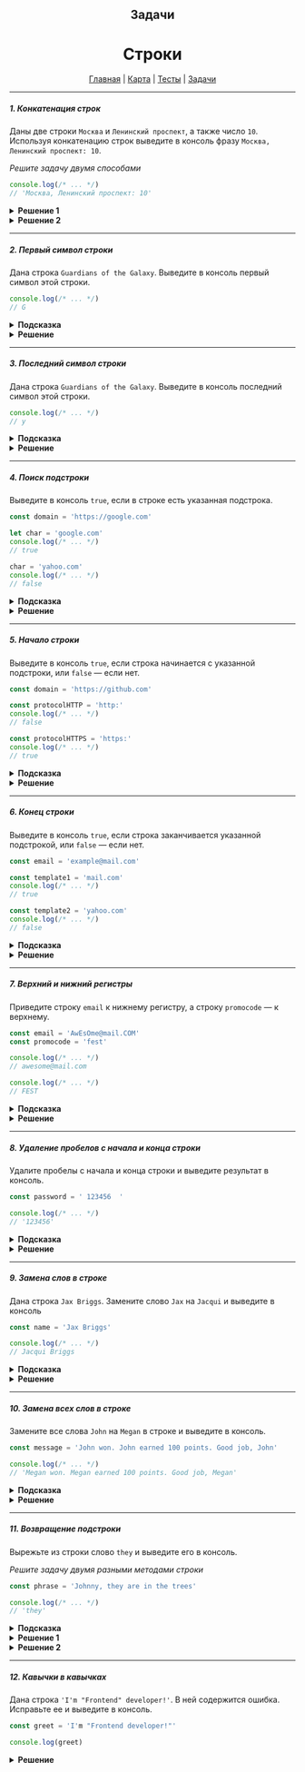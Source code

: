 <div align="center">

## Задачи
# Строки

[Главная](https://github.com/dollaween/junior-roadmap/)
|
[Карта](/roadmap/README.md)
|
[Тесты](/tests/README.md)
|
[Задачи](/tasks/README.md)

</div>

---

##### 1. Конкатенация строк

Даны две строки `Москва` и `Ленинский проспект`, а также число `10`. Используя конкатенацию строк выведите в консоль фразу `Москва, Ленинский проспект: 10`.

*Решите задачу двумя способами*

```js
console.log(/* ... */)
// 'Москва, Ленинский проспект: 10'
```

<details><summary><b>Решение 1</b></summary>
<p>

```js
const city = 'Москва'
const street = 'Ленинский проспект'
const house = 10

console.log(city + ', ' + street + ': ' + house)
```

</p>
</details>


<details><summary><b>Решение 2</b></summary>
<p>

```js
const city = 'Москва'
const street = 'Ленинский проспект'
const house = 10

console.log(`${city}, ${street}: ${house}`)
```

</p>
</details>

---

##### 2. Первый символ строки

Дана строка `Guardians of the Galaxy`. Выведите в консоль первый символ этой строки.

```js
console.log(/* ... */)
// G
```

<details><summary><b>Подсказка</b></summary>
<p>

Для вывода символа из строки используйте метод `charAt()`, либо квадратные скобки `[]`.

</p>
</details>

<details><summary><b>Решение</b></summary>
<p>

```js
const title = 'Guardians of the Galaxy'
console.log(title[0])
console.log(title.charAt(0))
```

</p>
</details>

---

##### 3. Последний символ строки

Дана строка `Guardians of the Galaxy`. Выведите в консоль последний символ этой строки.

```js
console.log(/* ... */)
// y
```

<details><summary><b>Подсказка</b></summary>
<p>

Для вывода последнего символа строки используйте свойство `length` и метод `charAt()` (либо квадратные скобки `[]`).

</p>
</details>

<details><summary><b>Решение</b></summary>
<p>

```js
const str = 'Guardians of the Galaxy'
console.log(str[str.length - 1])
console.log(str.charAt(str.length - 1))
```

</p>
</details>

---

##### 4. Поиск подстроки

Выведите в консоль `true`, если в строке есть указанная подстрока.

```js
const domain = 'https://google.com'

let char = 'google.com'
console.log(/* ... */)
// true

char = 'yahoo.com'
console.log(/* ... */)
// false
```

<details><summary><b>Подсказка</b></summary>
<p>

Для проверки нахождения подстроки в строке, используйте метод `includes()`.

</p>
</details>

<details><summary><b>Решение</b></summary>
<p>

```js
const domain = 'https://google.com'

let char = 'google.com'
console.log(domain.includes(char))

char = 'yahoo.com'
console.log(domain.includes(char))
```

</p>
</details>

---

##### 5. Начало строки

Выведите в консоль `true`, если строка начинается с указанной подстроки, или `false` — если нет.

```js
const domain = 'https://github.com'

const protocolHTTP = 'http:'
console.log(/* ... */)
// false

const protocolHTTPS = 'https:'
console.log(/* ... */)
// true
```

<details><summary><b>Подсказка</b></summary>
<p>

Для определения, с какой подстроки начинается строка, используйте метод `startsWith()`.

</p>
</details>

<details><summary><b>Решение</b></summary>
<p>

```js
const domain = 'https://github.com'
console.log(domain.startsWith('http:'))
console.log(domain.startsWith('https:'))
```

</p>
</details>

---

##### 6. Конец строки

Выведите в консоль `true`, если строка заканчивается указанной подстрокой, или `false` — если нет.

```js
const email = 'example@mail.com'

const template1 = 'mail.com'
console.log(/* ... */)
// true

const template2 = 'yahoo.com'
console.log(/* ... */)
// false
```

<details><summary><b>Подсказка</b></summary>
<p>

Для определения, какой подстрокой заканчивается строка, используйте метод `endsWith()`.

</p>
</details>

<details><summary><b>Решение</b></summary>
<p>

```js
const email = 'example@mail.com'
console.log(email.endsWith('mail.com'))
console.log(email.endsWith('yahoo.com'))
```

</p>
</details>

---

##### 7. Верхний и нижний регистры

Приведите строку `email` к нижнему регистру, а строку `promocode` — к верхнему.

```js
const email = 'AwEsOme@mail.COM'
const promocode = 'fest'

console.log(/* ... */)
// awesome@mail.com

console.log(/* ... */)
// FEST
```

<details><summary><b>Подсказка</b></summary>
<p>

Для приведения строки к нижнему регистру используйте метод `toLowerCase()`.

Для приведения строки к верхнему регистру используйте метод `toUpperCase()`.

</p>
</details>

<details><summary><b>Решение</b></summary>
<p>

```js
const email = 'AwEsOme@mail.COM'
const promocode = 'fest'

console.log(email.toLowerCase())
console.log(promocode.toUpperCase())
```

</p>
</details>

---

##### 8. Удаление пробелов с начала и конца строки

Удалите пробелы с начала и конца строки и выведите результат в консоль.

```js
const password = ' 123456  '

console.log(/* ... */)
// '123456'
```

<details><summary><b>Подсказка</b></summary>
<p>

Для обрезания пробельных символов с начала и конца строки используйте метод `trim()`.

</p>
</details>

<details><summary><b>Решение</b></summary>
<p>

```js
const password = ' 123456  '
console.log(password.trim())
```

</p>
</details>

---

##### 9. Замена слов в строке

Дана строка `Jax Briggs`. Замените слово `Jax` на `Jacqui` и выведите в консоль

```js
const name = 'Jax Briggs'

console.log(/* ... */)
// Jacqui Briggs
```

<details><summary><b>Подсказка</b></summary>
<p>

Для замены подстроки в строке используйте метод `replace()`.

</p>
</details>

<details><summary><b>Решение</b></summary>
<p>

```js
const name = 'Jax Briggs'
console.log(name.replace('Jax', 'Jacqui'))
```

</p>
</details>

---

##### 10. Замена всех слов в строке

Замените все слова `John` на `Megan` в строке и выведите в консоль.

```js
const message = 'John won. John earned 100 points. Good job, John'

console.log(/* ... */)
// 'Megan won. Megan earned 100 points. Good job, Megan'
```

<details><summary><b>Подсказка</b></summary>
<p>

Для замены всех вхождений подстроки в строке используйте метод `replaceAll()`.

</p>
</details>

<details><summary><b>Решение</b></summary>
<p>

```js
const message = 'John won. John earned 100 points. Good job, John'
console.log(message.replaceAll('John', 'Megan'))
```

</p>
</details>

---

##### 11. Возвращение подстроки

Вырежьте из строки слово `they` и выведите его в консоль.

*Решите задачу двумя разными методами строки*

```js
const phrase = 'Johnny, they are in the trees'

console.log(/* ... */)
// 'they'
```

<details><summary><b>Подсказка</b></summary>
<p>

Для возвращения подстроки из строки используйте методы `slice()`, `substring()`.

</p>
</details>

<details><summary><b>Решение 1</b></summary>
<p>

```js
const phrase = 'Johnny, they are in the trees'

console.log(phrase.slice(8, 12))
```

</p>
</details>

<details><summary><b>Решение 2</b></summary>
<p>

```js
const phrase = 'Johnny, they are in the trees'

console.log(phrase.substring(8, 12))
```

</p>
</details>

---

##### 12. Кавычки в кавычках

Дана строка `'I'm "Frontend" developer!'`. В ней содержится ошибка. Исправьте ее и выведите в консоль.

```js
const greet = 'I'm "Frontend developer!"'

console.log(greet)
```

<details><summary><b>Решение</b></summary>
<p>

Если строка обернута одинарными кавычками, то одинарные кавычки в самой строке нужно экранировать специальным символом `\`.

```js
const greet = 'I\'m "Frontend developer!"'
console.log(greet)
```

</p>
</details>


